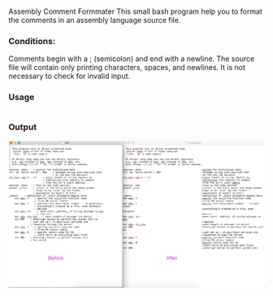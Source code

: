 
###

Assembly Comment Formmater
This small bash program help you to format the comments in an assembly language source file.


### Conditions:
Comments begin with a ; (semicolon) and end with a newline.
The source file will contain only printing characters, spaces, and newlines. It is not necessary to check for invalid input.

### Usage
   ``` ./formatter.sh filename
   ```
### Output
![alt tag](https://raw.githubusercontent.com/JeffShomali/CommentFormatter/master/example.png)
